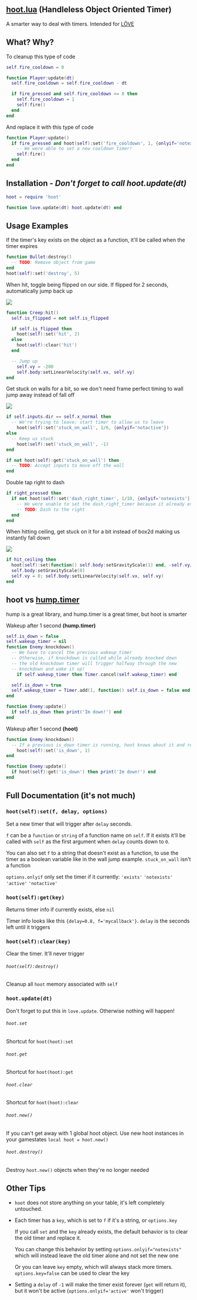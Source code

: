 ## [hoot.lua](https://raw.github.com/farzher/hoot-lua/master/hoot.lua) (Handleless Object Oriented Timer)
A smarter way to deal with timers. Intended for [LÖVE](https://love2d.org/)


## What? Why?

To cleanup this type of code
```lua
self.fire_cooldown = 0

function Player:update(dt)
  self.fire_cooldown = self.fire_cooldown - dt

  if fire_pressed and self.fire_cooldown <= 0 then
    self.fire_cooldown = 1
    self:fire()
  end
end
```

And replace it with this type of code
```lua
function Player:update()
  if fire_pressed and hoot(self):set('fire_cooldown', 1, {onlyif='notexists'}) then
    -- We were able to set a new cooldown timer!
    self:fire()
  end
end
```



## Installation - *Don't forget to call hoot.update(dt)*
```lua
hoot = require 'hoot'

function love.update(dt) hoot.update(dt) end
```


## Usage Examples


If the timer's key exists on the object as a function, it'll be called when the timer expires
```lua
function Bullet:destroy()
  -- TODO: Remove object from game
end
hoot(self):set('destroy', 5)
```


When hit, toggle being flipped on our side. If flipped for 2 seconds, automatically jump back up

![](https://raw.github.com/farzher/hoot-lua/master/wakeup.gif)
```lua
function Creep:hit()
  self.is_flipped = not self.is_flipped

  if self.is_flipped then
    hoot(self):set('hit', 2)
  else
    hoot(self):clear('hit')
  end

  -- Jump up
    self.vy = -200
    self.body:setLinearVelocity(self.vx, self.vy)
end
```


Get stuck on walls for a bit, so we don't need frame perfect timing to wall jump away instead of fall off

![](https://raw.github.com/farzher/hoot-lua/master/wallstick.gif)
```lua
if self.inputs.dir == self.x_normal then
  -- We're trying to leave; start timer to allow us to leave
    hoot(self):set('stuck_on_wall', 1/6, {onlyif='notactive'})
else
  -- Keep us stuck
    hoot(self):set('stuck_on_wall', -1)
end

if not hoot(self):get('stuck_on_wall') then
  -- TODO: Accept inputs to move off the wall
end
```


Double tap right to dash
```lua
if right_pressed then
  if not hoot(self):set('dash_right_timer', 1/10, {onlyif='notexists'}) then
    -- We were unable to set the dash_right_timer because it already existed!
    -- TODO: Dash to the right
  end
end
```


When hitting ceiling, get stuck on it for a bit instead of box2d making us instantly fall down

![](https://raw.github.com/farzher/hoot-lua/master/ceilingstick.gif)
```lua
if hit_ceiling then
  hoot(self):set(function() self.body:setGravityScale(1) end, -self.vy/1000)
  self.body:setGravityScale(0)
  self.vy = 0; self.body:setLinearVelocity(self.vx, self.vy)
end
```


## hoot vs [hump.timer](http://vrld.github.io/hump/#hump.timer)
hump is a great library, and hump.timer is a great timer, but hoot is smarter

Wakeup after 1 second **(hump.timer)**
```lua
self.is_down = false
self.wakeup_timer = nil
function Enemy:knockdown()
  -- We have to cancel the previous wakeup_timer
  -- Otherwise, if knockdown is called while already knocked down
  -- the old knockdown timer will trigger halfway through the new
  -- knockdown and wake it up!
    if self.wakeup_timer then Timer.cancel(self.wakeup_timer) end

  self.is_down = true
  self.wakeup_timer = Timer.add(1, function() self.is_down = false end)
end

function Enemy:update()
  if self.is_down then print('Im down!') end
end
```

Wakeup after 1 second **(hoot)**
```lua
function Enemy:knockdown()
  -- If a previous is_down timer is running, hoot knows about it and replaces it for us by default
    hoot(self):set('is_down', 1)
end

function Enemy:update()
  if hoot(self):get('is_down') then print('Im down!') end
end
```


## Full Documentation (it's not much)

### `hoot(self):set(f, delay, options)`

Set a new timer that will trigger after `delay` seconds.

`f` can be a `function` or `string` of a function name on `self`. If it exists it'll be called with `self` as the first argument when `delay` counts down to `0`.

You can also set `f` to a string that doesn't exist as a function, to use the timer as a boolean variable like in the wall jump example. `stuck_on_wall` isn't a function

`options.onlyif` only set the timer if it currently: `'exists'` `'notexists'` `'active'` `'notactive'`



### `hoot(self):get(key)`
Returns timer info if currently exists, else `nil`

Timer info looks like this `{delay=0.8, f='mycallback'}`. `delay` is the seconds left until it triggers


### `hoot(self):clear(key)`
Clear the timer. It'll never trigger

###### `hoot(self):destroy()`
Cleanup all `hoot` memory associated with `self`

### `hoot.update(dt)`
Don't forget to put this in `love.update`. Otherwise nothing will happen!

###### `hoot.set`
Shortcut for `hoot(hoot):set`

###### `hoot.get`
Shortcut for `hoot(hoot):get`

###### `hoot.clear`
Shortcut for `hoot(hoot):clear`

###### `hoot.new()`
If you can't get away with 1 global hoot object. Use new hoot instances in your gamestates `local hoot = hoot.new()`

###### `hoot.destroy()`
Destroy `hoot.new()` objects when they're no longer needed


## Other Tips
- `hoot` does not store anything on your table, it's left completely untouched.
- Each timer has a `key`, which is set to `f` if it's a string, or `options.key`

  If you call `set` and the `key` already exists, the default behavior is to clear the old timer and replace it.

  You can change this behavior by setting `options.onlyif="notexists"` which will instead leave the old timer alone and not set the new one

  Or you can leave `key` empty, which will always stack more timers. `options.key=false` can be used to clear the key

- Setting a `delay` of `-1` will make the timer exist forever (`get` will return it), but it won't be active (`options.onlyif='active'` won't trigger)
